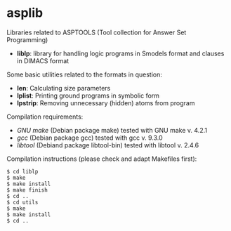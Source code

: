 # asplib
Libraries related to ASPTOOLS (Tool collection for Answer Set Programming)

- **liblp**: library for handling logic programs in Smodels format and clauses in DIMACS format

Some basic utilities related to the formats in question:

- **len**: Calculating size parameters
- **lplist**: Printing ground programs in symbolic form
- **lpstrip**: Removing unnecessary (hidden) atoms from program

Compilation requirements:

- *GNU make* (Debian package make) tested with GNU make v. 4.2.1
- *gcc* (Debian package gcc) tested with gcc v. 9.3.0
- *libtool* (Debiand package libtool-bin) tested with libtool v. 2.4.6

Compilation instructions (please check and adapt Makefiles first):

```
$ cd liblp
$ make
$ make install
$ make finish
$ cd ..
$ cd utils
$ make
$ make install
$ cd ..
```
